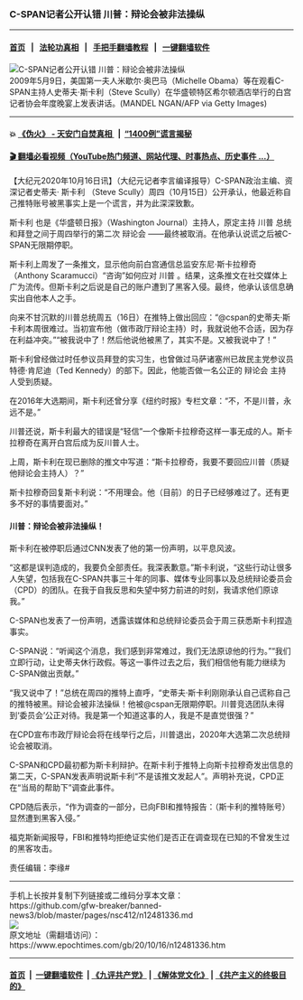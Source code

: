### C-SPAN记者公开认错 川普：辩论会被非法操纵
------------------------

#### [首页](https://github.com/gfw-breaker/banned-news3/blob/master/README.md) &nbsp;&nbsp;|&nbsp;&nbsp; [法轮功真相](https://github.com/begood0513/basic/blob/master/README.md)  &nbsp;&nbsp;|&nbsp;&nbsp; [手把手翻墙教程](https://github.com/gfw-breaker/guides/wiki)  &nbsp;&nbsp;|&nbsp;&nbsp; [一键翻墙软件](https://github.com/gfw-breaker/nogfw/blob/master/README.md)  



<div><img alt="C-SPAN记者公开认错 川普：辩论会被非法操纵" class="attachment-djy_600_400 size-djy_600_400 wp-post-image" src="https://i.epochtimes.com/assets/uploads/2020/10/GettyImages-86875201-600x400.jpg"/>
<div class="caption">
 2009年5月9日，美国第一夫人米歇尔·奥巴马（Michelle Obama）等在观看C-SPAN主持人史蒂夫·斯卡利（Steve Scully）在华盛顿特区希尔顿酒店举行的白宫记者协会年度晚宴上发表讲话。(MANDEL NGAN/AFP via Getty Images)
</div></div><hr/>

#### 💥 [《伪火》 - 天安门自焚真相 ](http://158.247.195.190:10000/videos/blog/weihuo.html)&nbsp; |&nbsp; [“1400例”谎言揭秘  ](http://158.247.195.190:10000/videos/blog/jiexi1400.html)

#### [ 🎬  翻墙必看视频（YouTube热门频道、网站代理、时事热点、历史事件 ...）](https://github.com/gfw-breaker/links/blob/master/banned.md)

<div><p>
 【大纪元2020年10月16日讯】（大纪元记者李言编译报导）C-SPAN政治主编、资深记者史蒂夫·
 <ok href="https://www.epochtimes.com/gb/tag/%E6%96%AF%E5%8D%A1%E5%88%A9.html">
  斯卡利
 </ok>
 （Steve Scully）周四（10月15日）公开承认，他最近称自己推特账号被黑事实上是一个谎言，并为此深深致歉。
</p>
<p>
 <ok href="https://www.epochtimes.com/gb/tag/%E6%96%AF%E5%8D%A1%E5%88%A9.html">
  斯卡利
 </ok>
 也是《华盛顿日报》（Washington Journal）主持人，原定主持
 <ok href="https://www.epochtimes.com/gb/tag/%E5%B7%9D%E6%99%AE.html">
  川普
 </ok>
 总统和拜登之间于周四举行的第二次
 <ok href="https://www.epochtimes.com/gb/tag/%E8%BE%A9%E8%AE%BA%E4%BC%9A.html">
  辩论会
 </ok>
 ——最终被取消。在他承认说谎之后被C-SPAN无限期停职。
</p>
<p>
 斯卡利上周发了一条推文，显示他向前白宫通信总监安东尼·斯卡拉穆奇（Anthony Scaramucci）“咨询”如何应对
 <ok href="https://www.epochtimes.com/gb/tag/%E5%B7%9D%E6%99%AE.html">
  川普
 </ok>
 。结果，这条推文在社交媒体上广为流传。但斯卡利之后说是自己的账户遭到了黑客入侵。最终，他承认该信息确实出自他本人之手。
</p>
<p>
 向来不甘沉默的川普总统周五（16日）在推特上做出回应：“@cspan的史蒂夫·斯卡利本周很难过。当初宣布他（做市政厅辩论主持）时，我就说他不合适，因为存在利益冲突。”“被我说中了！然后他说他被黑了，其实不是。又被我说中了！”
</p>
<p>
 斯卡利曾经做过时任参议员拜登的实习生，也曾做过马萨诸塞州已故民主党参议员特德·肯尼迪（Ted Kennedy）的部下。因此，他能否做一名公正的
 <ok href="https://www.epochtimes.com/gb/tag/%E8%BE%A9%E8%AE%BA%E4%BC%9A.html">
  辩论会
 </ok>
 主持人受到质疑。
</p>
<p>
 在2016年大选期间，斯卡利还曾分享《纽约时报》专栏文章：“不，不是川普，永远不是。”
</p>
<p>
 川普还说，斯卡利最大的错误是“轻信”一个像斯卡拉穆奇这样一事无成的人。斯卡拉穆奇在离开白宫后成为反川普人士。
</p>
<p>
 上周，斯卡利在现已删除的推文中写道：“斯卡拉穆奇，我要不要回应川普（质疑他辩论会主持人）？”
</p>
<p>
 斯卡拉穆奇回复斯卡利说：“不用理会。他（目前）的日子已经够难过了。还有更多不好的事情要面对。”
</p>
<h4>
 川普：辩论会被非法操纵！
</h4>
<p>
 斯卡利在被停职后通过CNN发表了他的第一份声明，以平息风波。
</p>
<p>
 “这都是误判造成的，我要负全部责任。我深表歉意。”斯卡利说，“这些行动让很多人失望，包括我在C-SPAN共事三十年的同事、媒体专业同事以及总统辩论委员会（CPD）的团队。在我于自我反思和失望中努力前进的时刻，我请求他们原谅我。”
</p>
<p>
 C-SPAN也发表了一份声明，透露该媒体和总统辩论委员会于周三获悉斯卡利捏造事实。
</p>
<p>
 C-SPAN说：“听闻这个消息，我们感到非常难过，我们无法原谅他的行为。”“我们立即行动，让史蒂夫休行政假。等这一事件过去之后，我们相信他有能力继续为C-SPAN做出贡献。”
</p>
<p>
 “我又说中了！”总统在周四的推特上直呼，“史蒂夫·斯卡利刚刚承认自己谎称自己的推特被黑。辩论会被非法操纵！他被@cspan无限期停职。川普竞选团队未得到‘委员会’公正对待。我是第一个知道这事的人，我是不是直觉很强？”
</p>
<p>
 在CPD宣布市政厅辩论会将在线举行之后，川普退出，2020年大选第二次总统辩论会被取消。
</p>
<p>
 C-SPAN和CPD最初都为斯卡利辩护。在斯卡利于推特上向斯卡拉穆奇发出信息的第二天，C-SPAN发表声明说斯卡利“不是该推文发起人”。声明补充说，CPD正在“当局的帮助下”调查此事件。
</p>
<p>
 CPD随后表示，“作为调查的一部分，已向FBI和推特报告：（斯卡利的推特账号）显然遭到黑客入侵。”
</p>
<p>
 福克斯新闻报导，FBI和推特均拒绝证实他们是否正在调查现在已知的不曾发生过的黑客攻击。
</p>
<p>
 责任编辑：李缘#
</p>
</div>
<hr/>
手机上长按并复制下列链接或二维码分享本文章：<br/>
https://github.com/gfw-breaker/banned-news3/blob/master/pages/nsc412/n12481336.md <br/>
<a href='https://github.com/gfw-breaker/banned-news3/blob/master/pages/nsc412/n12481336.md'><img src='https://github.com/gfw-breaker/banned-news3/blob/master/pages/nsc412/n12481336.md.png'/></a> <br/>
原文地址（需翻墙访问）：https://www.epochtimes.com/gb/20/10/16/n12481336.htm


------------------------
#### [首页](https://github.com/gfw-breaker/banned-news3/blob/master/README.md) &nbsp;|&nbsp; [一键翻墙软件](https://github.com/gfw-breaker/nogfw/blob/master/README.md) &nbsp;| [《九评共产党》](https://github.com/gfw-breaker/9ping.md/blob/master/README.md#九评之一评共产党是什么) | [《解体党文化》](https://github.com/gfw-breaker/jtdwh.md/blob/master/README.md) | [《共产主义的终极目的》](https://github.com/gfw-breaker/gczydzjmd.md/blob/master/README.md)


<img src='http://gfw-breaker.win/banned-news3/pages/nsc412/n12481336.md' width='0px' height='0px'/>